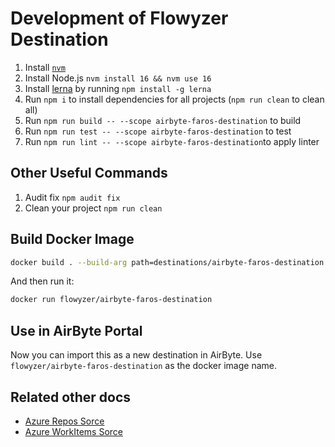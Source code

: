 # Development of Flowyzer Destination

1. Install [`nvm`](https://github.com/nvm-sh/nvm#installing-and-updating)
2. Install Node.js `nvm install 16 && nvm use 16`
3. Install [lerna](https://github.com/lerna/lerna) by running `npm install -g lerna`
4. Run `npm i` to install dependencies for all projects (`npm run clean` to clean all)
5. Run `npm run build -- --scope airbyte-faros-destination` to build 
6. Run `npm run test -- --scope airbyte-faros-destination` to test
7. Run `npm run lint -- --scope airbyte-faros-destination`to apply linter 

## Other Useful Commands

1. Audit fix `npm audit fix`
2. Clean your project `npm run clean`

## Build Docker Image
```sh
docker build . --build-arg path=destinations/airbyte-faros-destination --build-arg version=0.0.1 -t flowyzer/airbyte-faros-destination
```

And then run it:

```sh
docker run flowyzer/airbyte-faros-destination
```

## Use in AirByte Portal

Now you can import this as a new destination in AirByte. Use `flowyzer/airbyte-faros-destination` as the docker image name. 

## Related other docs

 - [Azure Repos Sorce](./sources/azure-repos-source/README.md)
 - [Azure WorkItems Sorce](./sources/azure-workitems-source/README.md)